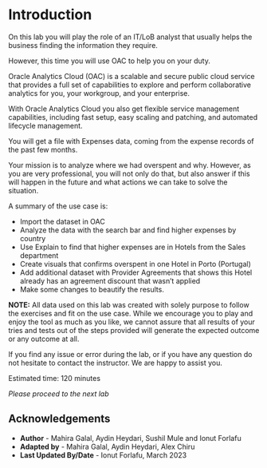 # Introduction

On this lab you will play the role of an IT/LoB analyst that usually helps the business finding the information they require.

However, this time you will use OAC to help you on your duty.

Oracle Analytics Cloud (OAC) is a scalable and secure public cloud service that provides a full set of capabilities to explore and perform collaborative analytics for you, your workgroup, and your enterprise.

With Oracle Analytics Cloud you also get flexible service management capabilities, including fast setup, easy scaling and patching, and automated lifecycle management.


You will get a file with Expenses data, coming from the expense records of the past few months.

Your mission is to analyze where we had overspent and why. However, as you are very professional, you will not only do that, but also answer if this will happen in the future and what actions we can take to solve the situation.

A summary of the use case is:

* Import the dataset in OAC
* Analyze the data with the search bar and find higher expenses by country
* Use Explain to find that higher expenses are in Hotels from the Sales department
* Create visuals that confirms overspent in one Hotel in Porto (Portugal)
* Add additional dataset with Provider Agreements that shows this Hotel already has an agreement discount that wasn’t applied
* Make some changes to beautify the results.

**NOTE:** All data used on this lab was created with solely purpose to follow the exercises and fit on the use case. While we encourage you to play and enjoy the tool as much as you like, we cannot assure that all results of your tries and tests out of the steps provided will generate the expected outcome or any outcome at all.

If you find any issue or error during the lab, or if you have any question do not hesitate to contact the instructor. We are happy to assist you.

Estimated time: 120 minutes

*Please proceed to the next lab*

## Acknowledgements

- **Author** - Mahira Galal, Aydin Heydari, Sushil Mule and Ionut Forlafu
- **Adapted by** -  Mahira Galal, Aydin Heydari, Alex Chiru
- **Last Updated By/Date** - Ionut Forlafu, March 2023
